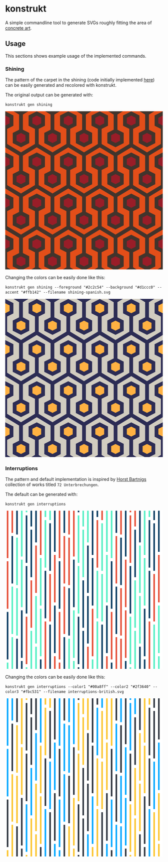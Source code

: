 # konstrukt

A simple commandline tool to generate SVGs roughly fitting the area of [concrete art](https://en.wikipedia.org/wiki/Concrete_art).

## Usage

This sections shows example usage of the implemented commands.

### Shining

The pattern of the carpet in the shining (code initially implemented [here](https://github.com/ajstarks/svgo-workshop/blob/master/code/svgplay-samples/shining.go)) can be easily generated and recolored with konstrukt.

The original output can be generated with:
```
konstrukt gen shining
```

![Shining](samples/shining.svg)

Changing the colors can be easily done like this:
```
konstrukt gen shining --foreground "#2c2c54" --background "#d1ccc0" --accent "#ffb142" --filename shining-spanish.svg
```

![Shining Spanish color inspiration](samples/shining-spanish.svg)

### Interruptions

The pattern and default implementation is inspired by [Horst Bartnigs](https://de.wikipedia.org/wiki/Horst_Bartnig) collection of works titled `72 Unterbrechungen`.

The default can be generated with:
```
konstrukt gen interruptions
```

![Interruptions](samples/interruptions.svg)

Changing the colors can be easily done like this:
```
konstrukt gen interruptions --color1 "#00a8ff" --color2 "#2f3640" --color3 "#fbc531" --filename interruptions-british.svg
```

![Interruptions British color inspiration](samples/interruptions-british.svg)
